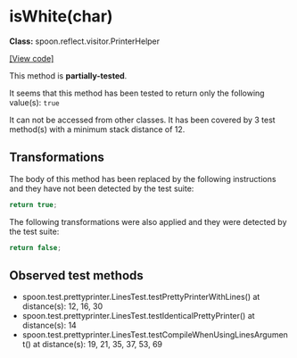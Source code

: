 # isWhite(char)

**Class:** spoon.reflect.visitor.PrinterHelper

[[View code]](https://github.com/INRIA/spoon/blob/fd878bc71b73fc1da82356eaa6578f760c70f0de/src/main/java//spoon/reflect/visitor/PrinterHelper.java#L233)

This method is **partially-tested**.

It seems that this method has been tested to return only the following value(s): `true`


It can not be accessed from other classes. 
It has been covered by 3 test method(s) with a minimum stack distance of 12.

## Transformations


The body of this method has been replaced by the following instructions and they have not been detected by the test suite:

```Java
return true;
```

The following transformations were also applied and they were detected by the test suite:

```Java
return false;
```





## Observed test methods

* spoon.test.prettyprinter.LinesTest.testPrettyPrinterWithLines() at distance(s): 12, 16, 30
* spoon.test.prettyprinter.LinesTest.testIdenticalPrettyPrinter() at distance(s): 14
* spoon.test.prettyprinter.LinesTest.testCompileWhenUsingLinesArgument() at distance(s): 19, 21, 35, 37, 53, 69

